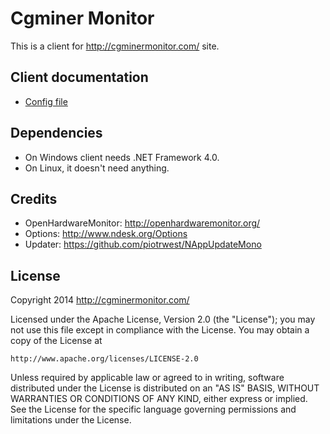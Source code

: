 Cgminer Monitor
===============

This is a client for http://cgminermonitor.com/ site.

Client documentation
--------------------
* [Config file](doc/config.md)

Dependencies
------------
* On Windows client needs .NET Framework 4.0.
* On Linux, it doesn't need anything.

Credits
-------
* OpenHardwareMonitor: http://openhardwaremonitor.org/
* Options: http://www.ndesk.org/Options
* Updater: https://github.com/piotrwest/NAppUpdateMono


License
-------

Copyright 2014 http://cgminermonitor.com/

Licensed under the Apache License, Version 2.0 (the "License");
you may not use this file except in compliance with the License.
You may obtain a copy of the License at

    http://www.apache.org/licenses/LICENSE-2.0

Unless required by applicable law or agreed to in writing, software
distributed under the License is distributed on an "AS IS" BASIS,
WITHOUT WARRANTIES OR CONDITIONS OF ANY KIND, either express or implied.
See the License for the specific language governing permissions and
limitations under the License.